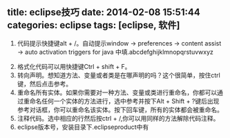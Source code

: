 title: eclipse技巧
date: 2014-02-08 15:51:44
categories: eclipse
tags: [eclipse, 软件]
---
1. 代码提示快捷键alt + /。自动提示window -> preferences -> content assist -> auto activation triggers for java 中填.abcdefghijklmnopqrstuvwxyz
<!-- more -->
2. 格式化代码可以用快捷键Ctrl + shift + F。 
3. 转向声明。想知道方法、变量或者类是在哪声明的吗？这个很简单，按住ctrl键，然后点击参考。
4. 重命名所有实体。如果你需要对一种方法、变量或类进行重命名，你都可以通过重命名任何一个实体的方法进行，选中参考并按下Alt + Shift + ?键后出现参考对话框，你可以重命名该实体。按下回车键，所有的实体都会被重命名。
5. 注释代码。选中相应的行然后按ctrl + /,你可以用同样的方法解除代码注释。
6. eclipse版本号，安装目录下.eclipseproduct中有
